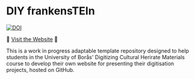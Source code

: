 # DIY frankensTEIn
[![DOI](https://zenodo.org/badge/471181054.svg)](https://zenodo.org/badge/latestdoi/471181054)

🚀 [Visit the Website](https://woutdln.github.io/DIY-frankensTEIn/index.html) 🚀

This is a work in progress adaptable template repository designed to help students in the University of Borås' Digitizing Cultural Herirate Materials course to develop their own website for presenting their digitisation projects, hosted on GitHub.

